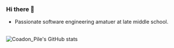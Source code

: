 ### Hi there 👋

- Passionate software engineering amatuer at late middle school.

<br>

<img alt="Coadon_Pile's GitHub stats" src="https://github-readme-stats.vercel.app/api?username=Coadon&show_icons=true&theme=default">
